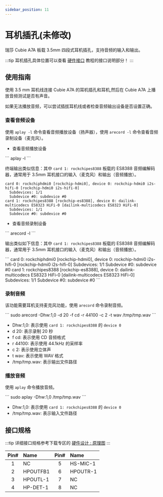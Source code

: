 ```yaml
---
sidebar_position: 11
---
```


# 耳机插孔(未修改)

瑞莎 Cubie A7A 板载 3.5mm 四段式耳机插孔，支持音频的输入和输出。

:::tip
耳机插孔具体位置可以查看 [硬件接口](./hardware-info) 教程的接口说明部分！
:::

## 使用指南

使用 3.5 mm 耳机线连接 Cubie A7A 的耳机插孔和耳机,然后在 Cubie A7A 上播放音频测试是否有声音。

如果无法播放音频，可以尝试插拔耳机线或者检查音频输出设备是否设置正确。

### 查看音频设备

使用 `aplay -l` 命令查看音频播放设备（扬声器），使用 `arecord -l` 命令查看音频录制设备（麦克风）。

- 查看音频播放设备

<NewCodeBlock tip="radxa@cubie-a7a$" type="device">
```
aplay -l
```
</NewCodeBlock>

终端输出类似信息：其中 `card 1: rockchipes8388` 板载的 ES8388 音频编解码器，通常用于 3.5mm 耳机接口的输入（麦克风）和输出（音频播放）。

```
card 0: rockchiphdmi0 [rockchip-hdmi0], device 0: rockchip-hdmi0 i2s-hifi-0 [rockchip-hdmi0 i2s-hifi-0]
  Subdevices: 1/1
  Subdevice #0: subdevice #0
card 1: rockchipes8388 [rockchip-es8388], device 0: dailink-multicodecs ES8323 HiFi-0 [dailink-multicodecs ES8323 HiFi-0]
  Subdevices: 1/1
  Subdevice #0: subdevice #0
```

- 查看音频录制设备

<NewCodeBlock tip="radxa@cubie-a7a$" type="device">
```
arecord -l
```
</NewCodeBlock>

输出类似如下信息：其中 `card 1: rockchipes8388` 板载的 ES8388 音频编解码器，通常用于 3.5mm 耳机接口的输入（麦克风）和输出（音频播放）。

<NewCodeBlock tip="radxa@cubie-a7a$" type="device">
```
card 0: rockchiphdmi0 [rockchip-hdmi0], device 0: rockchip-hdmi0 i2s-hifi-0 [rockchip-hdmi0 i2s-hifi-0]
  Subdevices: 1/1
  Subdevice #0: subdevice #0
card 1: rockchipes8388 [rockchip-es8388], device 0: dailink-multicodecs ES8323 HiFi-0 [dailink-multicodecs ES8323 HiFi-0]
  Subdevices: 1/1
  Subdevice #0: subdevice #0
```
</NewCodeBlock>

### 录制音频

该功能需要耳机支持麦克风功能，使用 `arecord` 命令录制音频。

<NewCodeBlock tip="radxa@cubie-a7a$" type="device">
```
sudo arecord -Dhw:1,0 -d 20 -f cd -r 44100 -c 2 -t wav  /tmp/tmp.wav
```
</NewCodeBlock>

- Dhw:1,0: 表示使用 `card 1: rockchipes8388` 的 `device 0`
- d 20: 表示录制 20 秒
- f cd: 表示使用 CD 音频格式
- r 44100: 表示使用 44.1kHz 的采样率
- c 2: 表示使用立体声
- t wav: 表示使用 WAV 格式
- /tmp/tmp.wav: 表示输出文件路径

### 播放音频

使用 `aplay` 命令播放音频。

<NewCodeBlock tip="radxa@radxa-4d$" type="device">
```
sudo aplay -Dhw:1,0 /tmp/tmp.wav
```
</NewCodeBlock>

- Dhw:1,0: 表示使用 `card 1: rockchipes8388` 的 `device 0`
- /tmp/tmp.wav: 表示输入文件路径

## 接口规格

:::tip
详细接口规格参考下载专区的 [硬件设计 : 原理图](../download)
:::

| Pin# | Name     | Pin# | Name     |
| :--: | :------- | :--: | :------- |
|  1   | NC       |  5   | HS-MIC-1 |
|  2   | HPOUTFB1 |  6   | HPOUTR-1 |
|  3   | HPOUTL-1 |  7   | NC       |
|  4   | HP-DET-1 |  8   | NC       |
